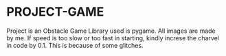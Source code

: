 # PROJECT-GAME
Project is an Obstacle Game
Library used is pygame. All images are made by me. If speed is too slow or too fast in starting, kindly increse the charvel in  code by 0.1. This is because of some glitches.
